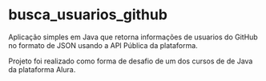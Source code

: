# busca_usuarios_github
Aplicação simples em Java que retorna informações de usuarios do GitHub no formato de JSON usando a API Pública da plataforma.

Projeto foi realizado como forma de desafio de um dos cursos de de Java da plataforma Alura.
